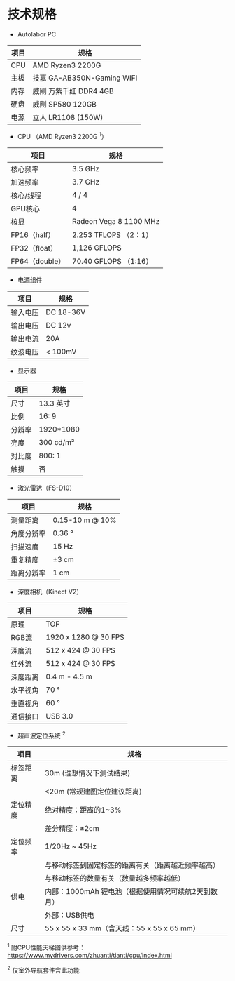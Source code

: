 # 技术规格

* Autolabor PC

| 项目                 | 规格            |
| ------------------- | --------------- |
| CPU        | AMD Ryzen3 2200G          | 
| 主板       | 技嘉 GA-AB350N-Gaming WIFI|
| 内存       | 威刚 万紫千红 DDR4 4GB    |
| 硬盘       | 威刚 SP580 120GB         |
| 电源       | 立人 LR1108 (150W)       |

* CPU （AMD Ryzen3 2200G <sup>1</sup>）

| 项目              | 规格                      |
| ---------------- | --------------------------|
| 核心频率          | 3.5 GHz                   |
| 加速频率          | 3.7 GHz                   |
| 核心/线程         | 4 / 4                       |
| GPU核心           | 4                         |
| 核显              | Radeon Vega 8 1100 MHz    |
| FP16（half）      | 2.253 TFLOPS （2：1）     |
| FP32（float）     | 1,126 GFLOPS              |
| FP64（double）    | 70.40 GFLOPS （1:16）     |

* 电源组件

| 项目                 | 规格            |
| ------------------- | --------------- |
| 输入电压              | DC 18-36V      |
| 输出电压              | DC 12v        | 
| 输出电流              | 20A           |
| 纹波电压              | < 100mV       |

* 显示器

| 项目                 | 规格            |
| ------------------- | --------------- |
| 尺寸              | 13.3 英寸      |
| 比例              | 16: 9         |
| 分辨率            | 1920*1080     |
| 亮度              | 300 cd/m²     |
| 对比度            | 800: 1         |
| 触摸              | 否            |

* 激光雷达（FS-D10）

| 项目                 | 规格            |
| ------------------- | --------------- |
| 测量距离             | 0.15-10 m @ 10%  |
| 角度分辨率           | 0.36 °           |
| 扫描速度             | 15 Hz            |
| 重复精度             | ±3 cm            |
| 距离分辨率           | 1 cm             |

* 深度相机（Kinect V2）

| 项目                 | 规格            |
| ------------------- | --------------- |
| 原理                  | TOF  |
| RGB流           | 1920 x 1280 @ 30 FPS           |
| 深度流           | 512 x 424 @ 30 FPS          |
| 红外流          | 512 x 424 @ 30 FPS        |
| 深度距离             | 0.4 m - 4.5 m |
| 水平视角             | 70 °            |
| 垂直视角             | 60 °            |
| 通信接口              | USB 3.0       |

* 超声波定位系统 <sup>2</sup>

| 项目                 | 规格            |
| ------------------- | --------------- |
| 标签距离 |  30m (理想情况下测试结果) |
|         |  <20m (常规建图定位建议距离) |
| 定位精度 | 绝对精度：距离的1~3% |
|         | 差分精度：±2cm |
| 定位频率 | 1/20Hz ~ 45Hz |
|         | 与移动标签到固定标签的距离有关（距离越近频率越高） |
|         | 与移动标签的数量有关（数量越多频率越低） |
| 供电    | 内部：1000mAh 锂电池（根据使用情况可续航2天到数月） |
|         | 外部：USB供电 |
| 尺寸    | 55 x 55 x 33 mm（含天线：55 x 55 x 65 mm）|



<sup>1</sup> 附CPU性能天梯图供参考：https://www.mydrivers.com/zhuanti/tianti/cpu/index.html

<sup>2</sup> 仅室外导航套件含此功能




